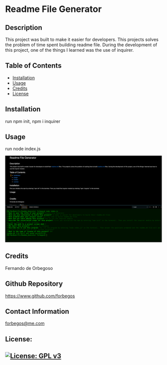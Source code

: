         
# Readme File Generator    

## Description

This project was built to make it easier for developers. This projects solves the problem of time spent building readme file. 
During the development of this project, one of the things I learned was the use of inquirer.

## Table of Contents

- [Installation](#installation)
- [Usage](#usage)
- [Credits](#credits)
- [License](#license)

## Installation

run npm init, npm i inquirer

## Usage

run node index.js

![](./img/ScreenShot.png)

## Credits

Fernando de Orbegoso

## Github Repository

https://www.github.com/forbegos

## Contact Information

forbegos@me.com

## License: 
## [![License: GPL v3](https://img.shields.io/badge/License-GPLv3-blue.svg)](https://www.gnu.org/licenses/gpl-3.0)
